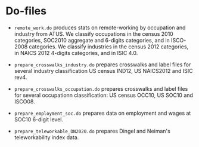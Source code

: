 # Do-files

- `remote_work.do` produces stats on remote-working by occupation and industry from ATUS. We classify occupations in the census 2010 categories, SOC2010 aggregate and 6-digits categories, and in ISCO-2008 categories. We classify industries in the census 2012 categories, in NAICS 2012 4-digits categories, and in ISIC 4.0. 

- `prepare_crosswalks_industry.do` prepares crosswalks and label files for several industry classification US census IND12, US NAICS2012 and ISIC rev4. 

- `prepare_crosswalks_occupation.do` prepares crosswalks and label files for several occupationn classification: US census OCC10, US SOC10 and ISCO08. 

- `prepare_employment_soc.do` prepares data on employment and wages at SOC10 6-digit level.  

- `prepare_teleworkable_DN2020.do` prepares Dingel and Neiman's teleworkability index data. 

